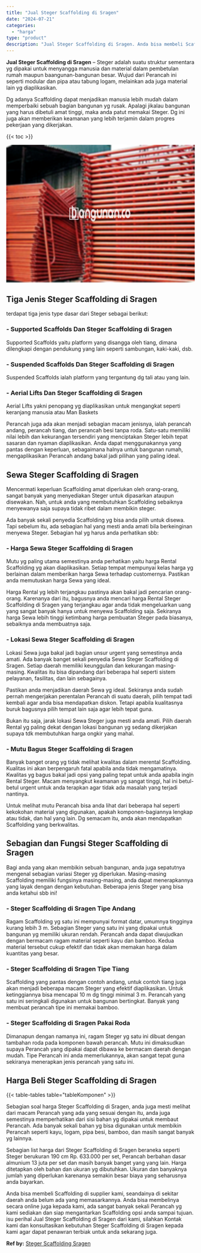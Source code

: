 ```yaml
---
title: "Jual Steger Scaffolding di Sragen"
date: "2024-07-21"
categories: 
  - "harga"
type: "product"
description: "Jual Steger Scaffolding di Sragen. Anda bisa membeli Scaffolding di supplier kami, seandainya di sekitar daerah anda belum ada yang memasarkannya. Anda bisa..."
---
```


**Jual Steger Scaffolding di Sragen** – Steger adalah suatu struktur sementara yg dipakai untuk menyangga manusia dan material dalam pembetulan rumah maupun baangunan-bangunan besar. Wujud dari Perancah ini seperti modular dan pipa atau tabung logam, melainkan ada juga material lain yg diaplikasikan.

Dg adanya Scaffolding dapat menjadikan manusia lebih mudah dalam memperbaiki sebuah bagian bangunan yg rusak. Apalagi jikalau bangunan yang harus dibetuli amat tinggi, maka anda patut memakai Steger. Dg ini juga akan memberikan keamanan yang lebih terjamin dalam progres pekerjaan yang dikerjakan.

{{< toc >}}

![Jual Steger Scaffolding di Sragen](/images/sewa-scaffolding-steger-16.png)

## Tiga Jenis Steger Scaffolding di Sragen

terdapat tiga jenis type dasar dari Steger sebagai berikut:

### \- Supported Scaffolds Dan Steger Scaffolding di Sragen

Supported Scaffolds yaitu platform yang disangga oleh tiang, dimana dilengkapi dengan pendukung yang lain seperti sambungan, kaki-kaki, dsb.

### \- Suspended Scaffolds Dan Steger Scaffolding di Sragen

Suspended Scaffolds ialah platform yang tergantung dg tali atau yang lain.

### \- Aerial Lifts Dan Steger Scaffolding di Sragen

Aerial Lifts yakni penopang yg diaplikasikan untuk mengangkat seperti keranjang manusia atau Man Baskets

Perancah juga ada akan menjadi sebagian macam jenisnya, ialah perancah andang, perancah tiang, dan perancah besi tanpa roda. Satu-satu memiliki nilai lebih dan kekurangan tersendiri yang menciptakan Steger lebih tepat sasaran dan nyaman diaplikasikan. Anda dapat menggunakannya yang pantas dengan keperluan, sebagaimana halnya untuk bangunan rumah, mengaplikasikan Perancah andang bakal jadi pilihan yang paling ideal.

## Sewa Steger Scaffolding di Sragen

Mencermati keperluan Scaffolding amat diperlukan oleh orang-orang, sangat banyak yang menyediakan Steger untuk dipasarkan ataupun disewakan. Nah, untuk anda yang membutuhkan Scaffolding sebaiknya menyewanya saja supaya tidak ribet dalam membikin steger.

Ada banyak sekali penyedia Scaffolding yg bisa anda pilih untuk disewa. Tapi sebelum itu, ada sebagian hal yang mesti anda amati bila berkeinginan menyewa Steger. Sebagian hal yg harus anda perhatikan sbb:

### \- Harga Sewa Steger Scaffolding di Sragen

Mutu yg paling utama semestinya anda perhatikan yaitu harga Rental Scaffolding yg akan diaplikasikan. Setiap tempat mempunyai kelas harga yg berlainan dalam memberikan harga Sewa terhadap customernya. Pastikan anda memutuskan harga Sewa yang ideal.

Harga Rental yg lebih terjangkau pastinya akan bakal jadi pencarian orang-orang. Karenanya dari itu, bagusnya anda mencari harga Rental Steger Scaffolding di Sragen yang terjangkau agar anda tidak mengeluarkan uang yang sangat banyak hanya untuk menyewa Scaffolding saja. Sekiranya harga Sewa lebih tinggi ketimbang harga pembuatan Steger pada biasanya, sebaiknya anda membuatnya saja.

### \- Lokasi Sewa Steger Scaffolding di Sragen

Lokasi Sewa juga bakal jadi bagian unsur urgent yang semestinya anda amati. Ada banyak banget sekali penyedia Sewa Steger Scaffolding di Sragen. Setiap daerah memiliki keunggulan dan kekurangan masing-masing. Kwalitas itu bisa dipandang dari beberapa hal seperti sistem pelayanan, fasilitas, dan lain sebagainya.

Pastikan anda menjadikan daerah Sewa yg ideal. Sekiranya anda sudah pernah mengerjakan perentalan Perancah di suatu daerah, pilih tempat tadi kembali agar anda bisa mendapatkan diskon. Tetapi apabila kualitasnya buruk bagusnya pilih tempat lain saja agar lebih tepat guna.

Bukan itu saja, jarak lokasi Sewa Steger juga mesti anda amati. Pilih daerah Rental yg paling dekat dengan lokasi bangunan yg sedang dikerjakan supaya tdk membutuhkan harga ongkir yang mahal.

### \- Mutu Bagus Steger Scaffolding di Sragen

Banyak banget orang yg tidak melihat kwalitas dalam merental Scaffolding. Kualitas ini akan berpengaruh fatal apabila anda tidak mengamatinya. Kwalitas yg bagus bakal jadi opsi yang paling tepat untuk anda apabila ingin Rental Steger. Macam menyangkut keamanan yg sangat tinggi, hal ini betul-betul urgent untuk anda terapkan agar tidak ada masalah yang terjadi nantinya.

Untuk melihat mutu Perancah bisa anda lihat dari beberapa hal seperti kekokohan material yang digunakan, apakah komponen-bagiannya lengkap atau tidak, dan hal yang lain. Dg semacam itu, anda akan mendapatkan Scaffolding yang berkwalitas.

## Sebagian dan Fungsi Steger Scaffolding di Sragen

Bagi anda yang akan membikin sebuah bangunan, anda juga sepatutnya mengenal sebagian variasi Steger yg diperlukan. Masing-masing Scaffolding memiliki fungsinya masing-masing, anda dapat menerapkannya yang layak dengan dengan kebutuhan. Beberapa jenis Steger yang bisa anda ketahui sbb ini!

### \- Steger Scaffolding di Sragen Tipe Andang

Ragam Scaffolding yg satu ini mempunyai format datar, umumnya tingginya kurang lebih 3 m. Sebagian Steger yang satu ini yang dipakai untuk bangunan yg memiliki ukuran rendah. Perancah anda dapat diwujudkan dengan bermacam ragam material seperti kayu dan bamboo. Kedua material tersebut cukup efektif dan tidak akan memakan harga dalam kuantitas yang besar.

### \- Steger Scaffolding di Sragen Tipe Tiang

Scaffolding yang pantas dengan contoh andang, untuk contoh tiang juga akan menjadi beberapa macam Steger yang efektif diaplikasikan. Untuk ketinggiannya bisa mencapai 10 m dg tinggi minimal 3 m. Perancah yang satu ini seringkali digunakan untuk bangunan bertingkat. Banyak yang membuat perancah tipe ini memakai bamboo.

### \- Steger Scaffolding di Sragen Pakai Roda

Dimanapun dengan namanya ini, ragam Steger yg satu ini dibuat dengan tambahan roda pada komponen bawah perancah. Mutu ini dimaksudkan supaya Perancah yang dipakai dapat dibawa ke bermacam daerah dengan mudah. Tipe Perancah ini anda memerlukannya, akan sangat tepat guna sekiranya menerapkan jenis perancah yang satu ini.

## Harga Beli Steger Scaffolding di Sragen

{{< table-tables table="tableKomponen" >}}

Sebagian soal harga Steger Scaffolding di Sragen, anda juga mesti melihat dari macam Perancah yang ada yang sesuai dengan itu, anda juga semestinya memperhatikan dari sisi bahan yg dipakai untuk membaut Perancah. Ada banyak sekali bahan yg bisa digunakan untuk membikin Perancah seperti kayu, logam, pipa besi, bamboo, dan masih sangat banyak yg lainnya.

Sebagian list harga dari Steger Scaffolding di Sragen beraneka seperti Steger berukuran 190 cm Rp. 633.000 per set, Perancah berbahan dasar almunium 13 juta per set dan masih banyak banget yang yang lain. Harga ditetapkan oleh bahan dan ukuran yg dibutuhkan. Ukuran dan banyaknya jumlah yang diperlukan karenanya semakin besar biaya yang seharusnya anda bayarkan.

Anda bisa membeli Scaffolding di supplier kami, seandainya di sekitar daerah anda belum ada yang memasarkannya. Anda bisa membelinya secara online juga kepada kami, ada sangat banyak sekali Perancah yg kami sediakan dan siap mengantarkan Scaffolding opsi anda sampai tujuan. isu perihal Jual Steger Scaffolding di Sragen dari kami, silahkan Kontak kami dan konsultasikan kebutuhan Steger Scaffolding di Sragen kepada kami agar dapat penawran terbiak untuk anda sekarang juga.

**Ref by:** [Steger Scaffolding Sragen](https://id.wikipedia.org/wiki/Steger)
